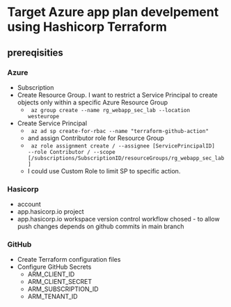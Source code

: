# Target Azure app plan develpement using Hashicorp Terraform

## prereqisities
### Azure 
 - Subscription
 - Create Resource Group. I want to restrict a Service Principal to create objects only within a specific Azure Resource Group
   - <code> az group create --name  rg_webapp_sec_lab --location westeurope </code>
 - Create Service Principal
   - <code> az ad sp create-for-rbac --name "terraform-github-action" </code>
   - and assign Contributor role for Resource Group
   - <code> az role assignment create  / 
     --assignee [ServicePrincipalID] --role Contributor  /
     --scope [/subscriptions/SubscriptionID/resourceGroups/rg_webapp_sec_lab] </code>
   - I could use Custom Role to limit SP to specific action.  
 
### Hasicorp 
 - account
 - app.hasicorp.io project
 - app.hasicorp.io workspace
version control workflow chosed - to allow push changes depends on github commits in main branch
### GitHub
 - Create Terraform configuration files
 - Configure GitHub Secrets
   - ARM_CLIENT_ID
   - ARM_CLIENT_SECRET
   - ARM_SUBSCRIPTION_ID
   - ARM_TENANT_ID


